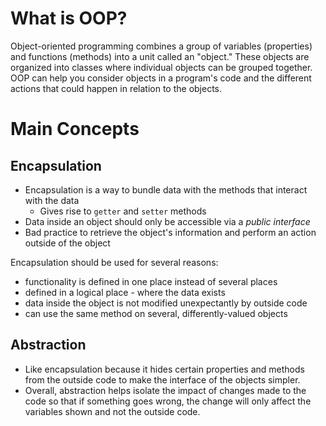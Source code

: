 # What is OOP?

Object-oriented programming combines a group of variables (properties) and functions (methods) into a unit called an "object." These objects are organized into classes where individual objects can be grouped together. OOP can help you consider objects in a program's code and the different actions that could happen in relation to the objects.



# Main Concepts

## **Encapsulation**
* Encapsulation is a way to bundle data with the methods that interact with the data
  * Gives rise to `getter` and `setter` methods
* Data inside an object should only be accessible via a *public interface*
* Bad practice to retrieve the object's information and perform an action outside of the object

Encapsulation should be used for several reasons:
* functionality is defined in one place instead of several places
* defined in a logical place - where the data exists
* data inside the object is not modified unexpectantly by outside code
* can use the same method on several, differently-valued objects

## **Abstraction**
* Like encapsulation because it hides certain properties and methods from the outside code to make the interface of the objects simpler.
* Overall, abstraction helps isolate the impact of changes made to the code so that if something goes wrong, the change will only affect the variables shown and not the outside code.

